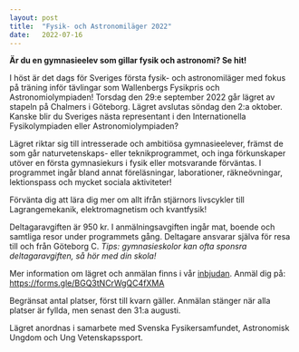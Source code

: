 ```yaml
---
layout: post
title:  "Fysik- och Astronomiläger 2022"
date:   2022-07-16
---
```

**Är du en gymnasieelev som gillar fysik och astronomi? Se hit!**

I höst är det dags för Sveriges första fysik- och astronomiläger med fokus på träning inför tävlingar som Wallenbergs Fysikpris och Astronomiolympiaden! Torsdag den 29:e september 2022 går lägret av stapeln på Chalmers i Göteborg. Lägret avslutas söndag den 2:a oktober. Kanske blir du Sveriges nästa representant i den Internationella Fysikolympiaden eller Astronomiolympiaden?

Lägret riktar sig till intresserade och ambitiösa gymnasieelever, främst de som går naturvetenskaps- eller teknikprogrammet, och inga förkunskaper utöver en första gymnasiekurs i fysik eller motsvarande förväntas. I programmet ingår bland annat föreläsningar, laborationer, räkneövningar, lektionspass och mycket sociala aktiviteter!

Förvänta dig att lära dig mer om allt ifrån stjärnors livscykler till Lagrangemekanik, elektromagnetism och kvantfysik!

Deltagaravgiften är 950 kr. I anmälningsavgiften ingår mat, boende och samtliga resor under programmets gång. Deltagare ansvarar själva för resa till och från Göteborg C.
_Tips: gymnasieskolor kan ofta sponsra deltagaravgiften, så hör med din skola!_

Mer information om lägret och anmälan finns i vår
[inbjudan](/assets/even_invites/20220716_inbjudan_fysik_astronomilager.pdf). Anmäl dig på:
https://forms.gle/BGQ3tNCrWgQC4fXMA

Begränsat antal platser, först till kvarn gäller. Anmälan stänger när alla platser är fyllda, men senast den 31:a augusti.

Lägret anordnas i samarbete med Svenska Fysikersamfundet, Astronomisk Ungdom och Ung Vetenskapssport.
